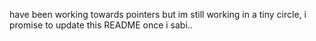 have been working towards pointers but im still working in a tiny circle, i promise to update this README once i sabi..
